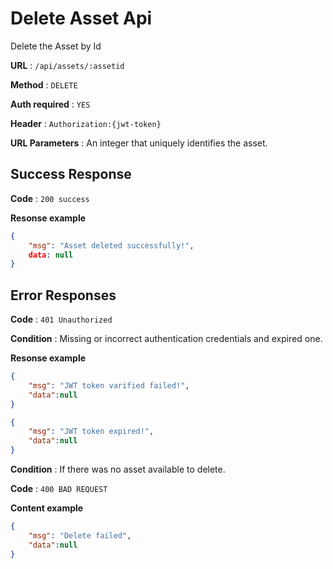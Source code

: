 # Delete Asset Api

Delete the Asset by Id

**URL** : `/api/assets/:assetid`

**Method** : `DELETE`

**Auth required** : `YES`

**Header** : `Authorization:{jwt-token}`

**URL Parameters** :  An integer that uniquely identifies the asset.

## Success Response
**Code** : `200 success`

**Resonse example**

```json
{
    "msg": "Asset deleted successfully!",
    data: null
}
```

## Error Responses

**Code** : `401 Unauthorized`

**Condition** : Missing or incorrect authentication credentials and expired one.

**Resonse example**

```json
{
    "msg": "JWT token varified failed!",
    "data":null
}
```

```json
{
    "msg": "JWT token expired!",
    "data":null
}
```

**Condition** : If there was no asset available to delete.

**Code** : `400 BAD REQUEST`

**Content example**

```json
{
    "msg": "Delete failed",
    "data":null
}
```
